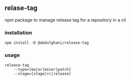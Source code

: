 ## relase-tag

npm package to manage release tag for a repository in a cli

### installation

```
npm install -D @abdulghani/release-tag
```

### usage
```
release-tag 
    --type=[major|minor|patch] 
    --stage=[stage|rc|release]
```